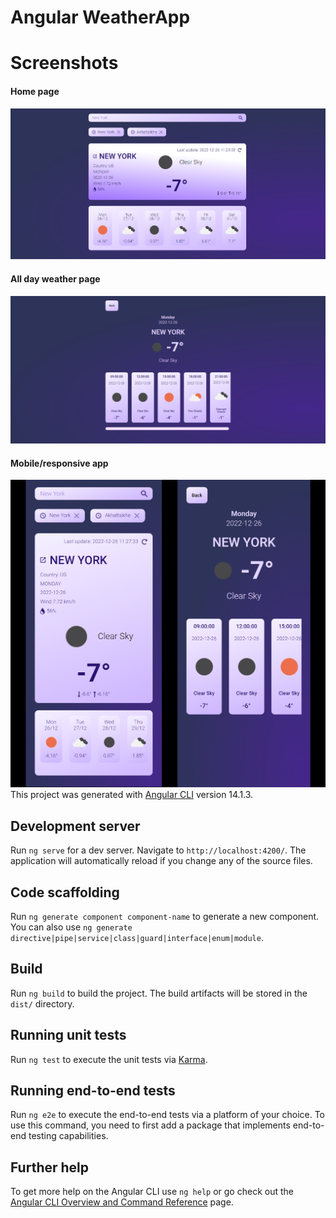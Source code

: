 # Angular WeatherApp

# Screenshots

#### Home page

![Home page](https://github.com/Azat-Farmanyan/weather-app/blob/main/src/assets/images/home-page-screenshot.png?raw=true)

#### All day weather page

![All day weather page](https://github.com/Azat-Farmanyan/weather-app/blob/main/src/assets/images/all-day-weather-page-screenshot.png?raw=true)

#### Mobile/responsive app

![Mobile version](https://github.com/Azat-Farmanyan/weather-app/blob/main/src/assets/images/mobile.png?raw=true)
This project was generated with [Angular CLI](https://github.com/angular/angular-cli) version 14.1.3.

## Development server

Run `ng serve` for a dev server. Navigate to `http://localhost:4200/`. The application will automatically reload if you change any of the source files.

## Code scaffolding

Run `ng generate component component-name` to generate a new component. You can also use `ng generate directive|pipe|service|class|guard|interface|enum|module`.

## Build

Run `ng build` to build the project. The build artifacts will be stored in the `dist/` directory.

## Running unit tests

Run `ng test` to execute the unit tests via [Karma](https://karma-runner.github.io).

## Running end-to-end tests

Run `ng e2e` to execute the end-to-end tests via a platform of your choice. To use this command, you need to first add a package that implements end-to-end testing capabilities.

## Further help

To get more help on the Angular CLI use `ng help` or go check out the [Angular CLI Overview and Command Reference](https://angular.io/cli) page.
